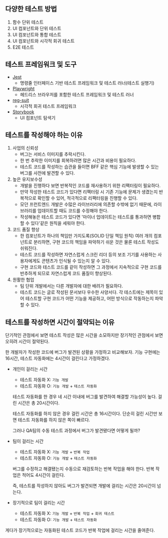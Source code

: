 ## 다양한 테스트 방법

1. 함수 단위 테스트
2. UI 컴포넌트와 단위 테스트
3. UI 컴포넌트와 통합 테스트
4. UI 컴포넌트와 시각적 회귀 테스트
5. E2E 테스트

## 테스트 프레임워크 및 도구

- [Jest](https://jestjs.io/docs/getting-started)
  - 명령줄 인터페이스 기반 테스트 프레임워크 및 테스트 러너(테스트 실행기)
- [Playwright](https://playwright.dev/docs/intro)
  - 헤드리스 브라우저를 포함한 테스트 프레임워크 및 테스트 러너
- [reg-suit](https://github.com/reg-viz/reg-suit#getting-started)
  - 시각적 회귀 테스트 프레임워크
- [Storybook](https://storybook.js.org/docs)
  - UI 컴포넌트 탐색기

## 테스트를 작성해야 하는 이유

1. 사업의 신뢰성
   - 버그는 서비스 이미지를 추락시킨다.
   - 한 번 추락한 이미지를 회복하려면 많은 시간과 비용이 필요하다.
   - 테스트 코드를 작성하는 습관을 들이면 BFF 같은 핵심 기능에 발생할 수 있는 버그를 사전에 발견할 수 있다.
2. 높은 유지보수성
   - 개발을 진행하다 보면 반복적인 코드를 재사용하기 위한 리팩터링이 필요하다.
   - 만약 작성한 테스트 코드가 있다면 리팩터링 시 기존 기능에 문제가 생겼는지 반복적으로 확인할 수 있어, 적극적으로 리팩터링을 진행할 수 있다.
   - 모던 프런트엔드 개발은 수많은 라이브러리에 의존할 수밖에 없기 때문에, 라이브러리를 업데이트할 때도 코드를 수정해야 한다.
   - 작성해놓은 테스트 코드가 있다면 '마이너 업데이트는 테스트를 통과하면 병합할 수 있다'같은 원칙을 세워야 한다.
3. 코드 품질 향상
   - 한 컴포넌트가 하나의 책임만 가지도록(SOLID 단일 책임 원칙) 여러 개의 컴포넌트로 분리하면, 구현 코드의 책임을 파악하기 쉬운 것은 물론 테스트 작성도 쉬워진다.
   - 테스트 코드를 작성하면 자연스럽게 스크린 리더 등의 보조 기기를 사용하는 사용자에게도 콘텐츠가 인식될 수 있는지 알 수 있다.
   - 구현 코드와 테스트 코드를 같이 작성하면 그 과정에서 지속적으로 구현 코드를 반추하게 되므로 자연스럽게 코드 품질이 향상된다.
4. 원활한 협업
   - 팀 단위 개발에서는 다른 개발자에 대한 배려가 필요하다.
   - 테스트 코드는 글로 작성된 문서보다 우수한 사양서다. 각 테스트에는 제목이 있어 테스트할 구현 코드가 어떤 기능을 제공하고, 어떤 방식으로 작동하는지 파악할 수 있다.

## 테스트를 작성하면 시간이 절약되는 이유

단기적인 관점에서 보면 테스트 작성은 많은 시간을 소모하지만 장기적인 관점에서 보면 오히려 시간이 절약된다.

한 개발자가 작성한 코드에 버그가 발견된 상황을 가정하고 비교해보자. 기능 구현에는 16시간, 테스트 자동화에는 4시간이 걸린다고 가정하겠다.

- 개인이 걸리는 시간

  - 테스트 자동화 X: `기능 개발`
  - 테스트 자동화 O: `기능 개발` + `테스트 자동화`

  테스트 자동화를 한 경우 네 시간 이내에 버그를 발견하여 해결할 가능성이 높다. 걸린 시간은 총 20시간이다.

  테스트 자동화를 하지 않은 경우 걸린 시간은 총 16시간이다. 단순히 걸린 시간만 보면 테스트 자동화를 하지 않은 쪽이 빠르다.

  그러나 QA팀의 수동 테스트 과정에서 버그가 발견됐다면 어떻게 될까?

- 팀이 걸리는 시간

  - 테스트 자동화 X: `기능 개발` + `반복 작업`
  - 테스트 자동화 O: `기능 개발` + `테스트 자동화`

  버그를 수정하고 해결됐는지 수동으로 재검토하는 반복 작업을 해야 한다. 반복 작업은 적어도 4시간이 걸린다.

  즉, 테스트를 작성하지 않아도 버그가 발견되면 개발에 걸리는 시간은 20시간이 넘는다.

- 장기적으로 팀이 걸리는 시간
  - 테스트 자동화 X: `기능 개발` + `반복 작업` + `회귀 테스트`
  - 테스트 자동화 O: `기능 개발` + `테스트 자동화`

게다가 장기적으로는 자동화된 테스트 코드가 반복 작업에 걸리는 시간을 줄여준다.

